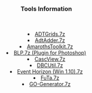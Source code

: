<div align="center"><h3>Tools Information</h3></div>
<br>
<br>
  <div align="center"><li><a href="https://github.com/ZON3DEV/TC335_Custom/blob/3.3.5/contrib/Tools/NonSource/ADTGrids.7z">ADTGrids.7z</a></li>
  <li><a href="https://github.com/ZON3DEV/TC335_Custom/blob/3.3.5/contrib/Tools/NonSource/AdtAdder.7z">AdtAdder.7z</a></li>
  <li><a href="https://github.com/ZON3DEV/TC335_Custom/blob/3.3.5/contrib/Tools/NonSource/AmarothsToolkit.7z">AmarothsToolkit.7z</a></li>
  <li><a href="https://github.com/ZON3DEV/TC335_Custom/blob/3.3.5/contrib/Tools/NonSource/BLP.7z">BLP.7z (Plugin for Photoshop)</a></li>
  <li><a href="https://github.com/ZON3DEV/TC335_Custom/blob/3.3.5/contrib/Tools/NonSource/CascView.7z">CascView.7z</a></li>
  <li><a href="https://github.com/ZON3DEV/TC335_Custom/blob/3.3.5/contrib/Tools/NonSource/DBCUtil.7z">DBCUtil.7z</a></li>
  <li><a href="https://github.com/ZON3DEV/TC335_Custom/blob/3.3.5/contrib/Tools/NonSource/Event Horizon (Win 1.10).7z">Event Horizon (Win 1.10).7z</a></li>
  <li><a href="https://github.com/ZON3DEV/TC335_Custom/blob/3.3.5/contrib/Tools/NonSource/FuTa.7z">FuTa.7z</a></li>
  <li><a href="https://github.com/ZON3DEV/TC335_Custom/blob/3.3.5/contrib/Tools/NonSource/GO-Generator.7z">GO-Generator.7z</a></li>
</div>
